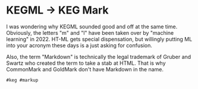 # KEGML -> KEG Mark

I was wondering why KEGML sounded good and off at the same time.
Obviously, the letters "m" and "l" have been taken over by "machine
learning" in 2022. HT-ML gets special dispensation, but willingly
putting ML into your acronym these days is a just asking for confusion.

Also, the term "Markdown" is technically the legal trademark of Gruber
and Swartz who created the term to take a stab at HTML. That is why
CommonMark and GoldMark don't have Markdown in the name.

    #keg #markup
